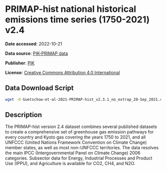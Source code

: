 # PRIMAP-hist national historical emissions time series (1750-2021) v2.4

**Date accessed**: 2022-10-21

**Data source**: [PIK-PRIMAP data](https://zenodo.org/record/7179775)

**Publisher**: [PIK](https://www.pik-potsdam.de/en/home)

**License**: [Creative Commons Attribution 4.0 International](https://creativecommons.org/licenses/by/4.0/legalcode)

## Data Download Script
```sh
wget -O Guetschow-et-al-2021-PRIMAP-hist_v2.3.1_no_extrap_20-Sep_2021.csv https://zenodo.org/record/5494497/files/Guetschow-et-al-2021-PRIMAP-hist_v2.3.1_no_extrap_20-Sep_2021.csv
```

## Description
The PRIMAP-hist version 2.4 dataset combines several published datasets to create a comprehensive set of greenhouse gas emission pathways for every country and Kyoto gas covering the years 1750 to 2021, and all UNFCCC (United Nations Framework Convention on Climate Change) member states, as well as most non-UNFCCC territories. The data resolves the main IPCC (Intergovernmental Panel on Climate Change) 2006 categories. Subsector data for Energy, Industrial Processes and Product Use (IPPU), and Agriculture is available for CO2, CH4, and N2O. 